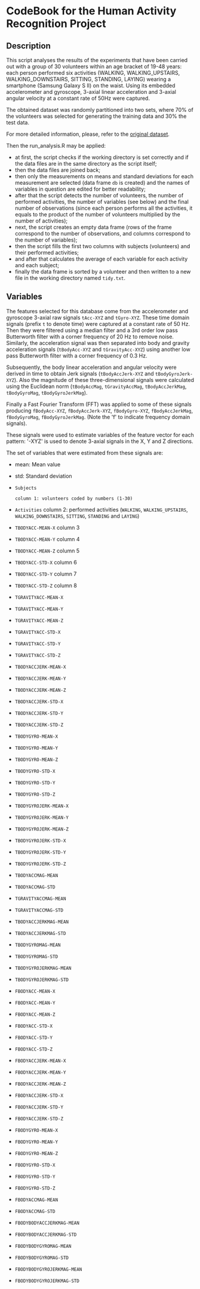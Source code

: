 # CodeBook for the Human Activity Recognition Project

## Description

This script analyses the results of the experiments that have been carried out with a group of 30 volunteers within an age bracket of 19-48 years: each person performed six activities (WALKING, WALKING_UPSTAIRS, WALKING_DOWNSTAIRS, SITTING, STANDING, LAYING) wearing a smartphone (Samsung Galaxy S II) on the waist. Using its embedded accelerometer and gyroscope, 3-axial linear acceleration and 3-axial angular velocity at a constant rate of 50Hz were captured. 

The obtained dataset was randomly partitioned into two sets, where 70% of the volunteers was selected for generating the training data and 30% the test data.

For more detailed information, please, refer to the [original dataset](http://archive.ics.uci.edu/ml/datasets/Human+Activity+Recognition+Using+Smartphones).

Then the run_analysis.R may be applied:
  * at first, the script checks if the working directory is set correctly and if the data files are in the same directory as the script itself;
  * then the data files are joined back;
  * then only the measurements on means and standard deviations for each measurement are selected (data frame `db` is created) and the names of variables in question are edited for better readability;
  * after that the script detects the number of volunteers, the number of performed activities, the number of variables (see below) and the final number of observations (since each person performs all the activities, it equals to the product of the number of volunteers multiplied by the number of activities);
  * next, the script creates an empty data frame (rows of the frame correspond to the number of observations, and columns correspond to the number of variables);
  * then the script fills the first two columns with subjects (volunteers) and their performed activities;
  * and after that calculates the average of each variable for each activity and each subject;
  * finally the data frame is sorted by a volunteer and then written to a new file in the working directory named `tidy.txt`.
  
## Variables

The features selected for this database come from the accelerometer and gyroscope 3-axial raw signals `tAcc-XYZ` and `tGyro-XYZ`. These time domain signals (prefix `t` to denote time) were captured at a constant rate of 50 Hz. Then they were filtered using a median filter and a 3rd order low pass Butterworth filter with a corner frequency of 20 Hz to remove noise. Similarly, the acceleration signal was then separated into body and gravity acceleration signals (`tBodyAcc-XYZ` and `tGravityAcc-XYZ`) using another low pass Butterworth filter with a corner frequency of 0.3 Hz.

Subsequently, the body linear acceleration and angular velocity were derived in time to obtain Jerk signals (`tBodyAccJerk-XYZ` and `tBodyGyroJerk-XYZ`). Also the magnitude of these three-dimensional signals were calculated using the Euclidean norm (`tBodyAccMag`, `tGravityAccMag`, `tBodyAccJerkMag`, `tBodyGyroMag`, `tBodyGyroJerkMag`).

Finally a Fast Fourier Transform (FFT) was applied to some of these signals producing `fBodyAcc-XYZ`, `fBodyAccJerk-XYZ`, `fBodyGyro-XYZ`, `fBodyAccJerkMag`, `fBodyGyroMag`, `fBodyGyroJerkMag`. (Note the 'f' to indicate frequency domain signals).

These signals were used to estimate variables of the feature vector for each pattern: '-XYZ' is used to denote 3-axial signals in the X, Y and Z directions.

The set of variables that were estimated from these signals are:
  * mean: Mean value
  * std: Standard deviation



  * `Subjects`
  
		column 1: volunteers coded by numbers (1-30)
		
  * `Activities`
		column 2: performed activities (`WALKING`, `WALKING_UPSTAIRS`, `WALKING_DOWNSTAIRS`, `SITTING`, `STANDING` and `LAYING`)
  * `TBODYACC-MEAN-X`
		column 3
  * `TBODYACC-MEAN-Y`
		column 4
  * `TBODYACC-MEAN-Z`
		column 5  
  * `TBODYACC-STD-X`
		column 6  
  * `TBODYACC-STD-Y`
		column 7  
  * `TBODYACC-STD-Z`
		column 8  
  * `TGRAVITYACC-MEAN-X`
  * `TGRAVITYACC-MEAN-Y`
  * `TGRAVITYACC-MEAN-Z`
  * `TGRAVITYACC-STD-X`
  * `TGRAVITYACC-STD-Y`
  * `TGRAVITYACC-STD-Z`
  * `TBODYACCJERK-MEAN-X`
  * `TBODYACCJERK-MEAN-Y`
  * `TBODYACCJERK-MEAN-Z`
  * `TBODYACCJERK-STD-X`
  * `TBODYACCJERK-STD-Y`
  * `TBODYACCJERK-STD-Z`
  * `TBODYGYRO-MEAN-X`
  * `TBODYGYRO-MEAN-Y`
  * `TBODYGYRO-MEAN-Z`
  * `TBODYGYRO-STD-X`
  * `TBODYGYRO-STD-Y`
  * `TBODYGYRO-STD-Z`
  * `TBODYGYROJERK-MEAN-X`
  * `TBODYGYROJERK-MEAN-Y`
  * `TBODYGYROJERK-MEAN-Z`
  * `TBODYGYROJERK-STD-X`
  * `TBODYGYROJERK-STD-Y`
  * `TBODYGYROJERK-STD-Z`
  * `TBODYACCMAG-MEAN`
  * `TBODYACCMAG-STD`
  * `TGRAVITYACCMAG-MEAN`
  * `TGRAVITYACCMAG-STD`
  * `TBODYACCJERKMAG-MEAN`
  * `TBODYACCJERKMAG-STD`
  * `TBODYGYROMAG-MEAN`
  * `TBODYGYROMAG-STD`
  * `TBODYGYROJERKMAG-MEAN`
  * `TBODYGYROJERKMAG-STD`
  * `FBODYACC-MEAN-X`
  * `FBODYACC-MEAN-Y`
  * `FBODYACC-MEAN-Z`
  * `FBODYACC-STD-X`
  * `FBODYACC-STD-Y`
  * `FBODYACC-STD-Z`
  * `FBODYACCJERK-MEAN-X`
  * `FBODYACCJERK-MEAN-Y`
  * `FBODYACCJERK-MEAN-Z`
  * `FBODYACCJERK-STD-X`
  * `FBODYACCJERK-STD-Y`
  * `FBODYACCJERK-STD-Z`
  * `FBODYGYRO-MEAN-X`
  * `FBODYGYRO-MEAN-Y`
  * `FBODYGYRO-MEAN-Z`
  * `FBODYGYRO-STD-X`
  * `FBODYGYRO-STD-Y`
  * `FBODYGYRO-STD-Z`
  * `FBODYACCMAG-MEAN`
  * `FBODYACCMAG-STD`
  * `FBODYBODYACCJERKMAG-MEAN`
  * `FBODYBODYACCJERKMAG-STD`
  * `FBODYBODYGYROMAG-MEAN`
  * `FBODYBODYGYROMAG-STD`
  * `FBODYBODYGYROJERKMAG-MEAN`
  * `FBODYBODYGYROJERKMAG-STD`